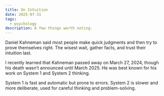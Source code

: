```yaml
---
title: On Intuition
date: 2025-07-31
tags:
  - psychology
description: A few things worth noting.
---
```

Daniel Kahneman said most people make quick judgments and then try to prove themselves right. The wisest wait, gather facts, and trust their intuition last.

I recently learned that Kahneman passed away on March 27, 2024, though his death wasn’t announced until March 2025. He was best known for his work on System 1 and System 2 thinking.

System 1 is fast and automatic but prone to errors. System 2 is slower and more deliberate, used for careful thinking and problem-solving.

